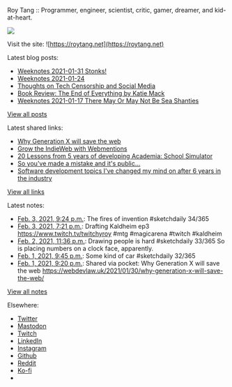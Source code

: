 Roy Tang :: Programmer, engineer, scientist, critic, gamer, dreamer, and kid-at-heart.

![](https://roytang.net/static/img/profile.jpg)

Visit the site: ![https://roytang.net](https://roytang.net)

Latest blog posts:

- [Weeknotes 2021-01-31 Stonks!](https://roytang.net/2021/01/weeknotes-2021-01-31/)
- [Weeknotes 2021-01-24](https://roytang.net/2021/01/weeknotes-2021-01-24/)
- [Thoughts on Tech Censorship and Social Media](https://roytang.net/2021/01/tech-censorship/)
- [Book Review: The End of Everything by Katie Mack](https://roytang.net/2021/01/end-of-everything/)
- [Weeknotes 2021-01-17 There May Or May Not Be Sea Shanties](https://roytang.net/2021/01/weeknotes-2021-01-17/)

[View all posts](https://roytang.net/blog)

Latest shared links:

- [Why Generation X will save the web](https://roytang.net/2021/02/why-generation-x-will-save-the-web/)
- [Grow the IndieWeb with Webmentions](https://roytang.net/2021/01/grow-the-indieweb-with-webmentions/)
- [20 Lessons from 5 years of developing Academia: School Simulator](https://roytang.net/2021/01/20-lessons-from-5-years-of-developing-academia-school-simulator/)
- [So you&#x27;ve made a mistake and it&#x27;s public...](https://roytang.net/2021/01/so-youve-made-a-mistake-and-its-public/)
- [Software development topics I&#x27;ve changed my mind on after 6 years in the industry](https://roytang.net/2021/01/software-development-topics-ive-changed-my-mind-on-after-6-years-in-the-industry/)

[View all links](https://roytang.net/links)

Latest notes:

- [Feb. 3, 2021, 9:24 p.m.](https://roytang.net/2021/02/1356956698443800583/): The fires of invention #sketchdaily 34/365
- [Feb. 3, 2021, 7:21 p.m.](https://roytang.net/2021/02/1356925836297981955/): Drafting Kaldheim ep3 https://www.twitch.tv/twitchyroy #mtg #magicarena #twitch #kaldheim
- [Feb. 2, 2021, 11:36 p.m.](https://roytang.net/2021/02/1356627504354656259/): Drawing people is hard #sketchdaily 33/365 So is placing numbers on a clock face, apparently.
- [Feb. 1, 2021, 9:45 p.m.](https://roytang.net/2021/02/1356237231090876418/): Some kind of car #sketchdaily 32/365
- [Feb. 1, 2021, 9:20 p.m.](https://roytang.net/2021/02/1356230925277822976/): Shared via pocket: Why Generation X will save the web https://webdevlaw.uk/2021/01/30/why-generation-x-will-save-the-web/

[View all notes](https://roytang.net/notes)

Elsewhere:

- [Twitter](https://twitter.com/roytang)
- [Mastodon](https://mastodon.technology/@roytang)
- [Twitch](https://twitch.tv/twitchyroy)
- [LinkedIn](https://www.linkedin.com/in/roytang)
- [Instagram](https://instagram.com/roytang0400)
- [Github](https://github.com/roytang)
- [Reddit](https://reddit.com/u/hungryroy)
- [Ko-fi](https://ko-fi.com/roytang)
- [](mailto:hello@roytang.net)